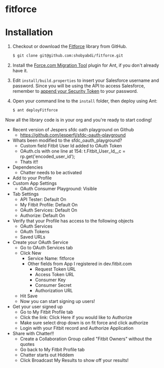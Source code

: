 fitforce
========

Installation
============

1. Checkout or download the [Fitforce](https://github.com/shobyabdi/fitforce) library from GitHub.

    ```bash
    $ git clone git@github.com:shobyabdi/fitforce.git
    ```

1. Install the [Force.com Migration Tool](http://www.salesforce.com/us/developer/docs/daas/Content/forcemigrationtool_install.htm) plugin for Ant, if you don't already have it.

1. Edit `install/build.properties` to insert your Salesforce username and password.  Since you will be using the API to access Salesforce, remember to [append your Security Token](http://www.salesforce.com/us/developer/docs/api/Content/sforce_api_concepts_security.htm#topic-title_login_token) to your password.

1. Open your command line to the `install` folder, then deploy using Ant:

    ```bash
    $ ant deployFitforce
    ```

Now all the library code is in your org and you're ready to start coding!

   * Recent version of Jespers sfdc oath playground on Github
      * https://github.com/jesperfj/sfdc-oauth-playground
   * Whats been modified to the sfdc_oauth_playground?
      * Custom field Fitbit User Id added to OAuth Token
      * OAuth.cls with one line at 154: t.Fitbit_User_Id__c = rp.get('encoded_user_id');
      * Thats it!!
   * Dependencies
      * Chatter needs to be activated
   * Add to your Profile
   * Custom App Settings
      * OAuth Consumer Playground: Visible
   * Tab Settings
      * API Tester: Default On
      * My Fitbit Profile: Default On
      * OAuth Services: Default On
      * Authorize: Default On
   * Verify that your Profile has access to the following objects
      * OAuth Services
      * OAuth Tokens
      * Saved URLs
   * Create your OAuth Service
      * Go to OAuth Services tab
      * Click New
         * Service Name: fitforce
         * Other fields from App I registered in dev.fitbit.com
            * Request Token URL
            * Access Token URL
            * Consumer Key
            * Consumer Secret
            * Authorization URL
      * Hit Save
      * Now you can start signing up users!
   * Get your user signed up
      * Go to My Fitbit Profile tab
      * Click the link: Click Here if you would like to Authorize
      * Make sure select drop down is on fit force and click authorize
      * Login with your Fitbit record and Authorize Application
   * Share with Chatter!!
      * Create a Collaboration Group called "Fitbit Owners" without the quotes
      * Go back to My Fitbit Profile tab
      * Chatter starts out Hiddem
      * Click Broadcast My Results to show off your results!
